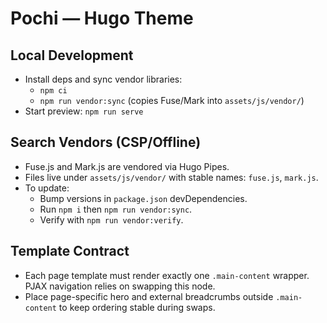 # Pochi — Hugo Theme

## Local Development

- Install deps and sync vendor libraries:
  - `npm ci`
  - `npm run vendor:sync` (copies Fuse/Mark into `assets/js/vendor/`)
- Start preview: `npm run serve`

## Search Vendors (CSP/Offline)

- Fuse.js and Mark.js are vendored via Hugo Pipes.
- Files live under `assets/js/vendor/` with stable names: `fuse.js`, `mark.js`.
- To update:
  - Bump versions in `package.json` devDependencies.
  - Run `npm i` then `npm run vendor:sync`.
  - Verify with `npm run vendor:verify`.

## Template Contract

- Each page template must render exactly one `.main-content` wrapper. PJAX navigation relies on swapping this node.
- Place page-specific hero and external breadcrumbs outside `.main-content` to keep ordering stable during swaps.
